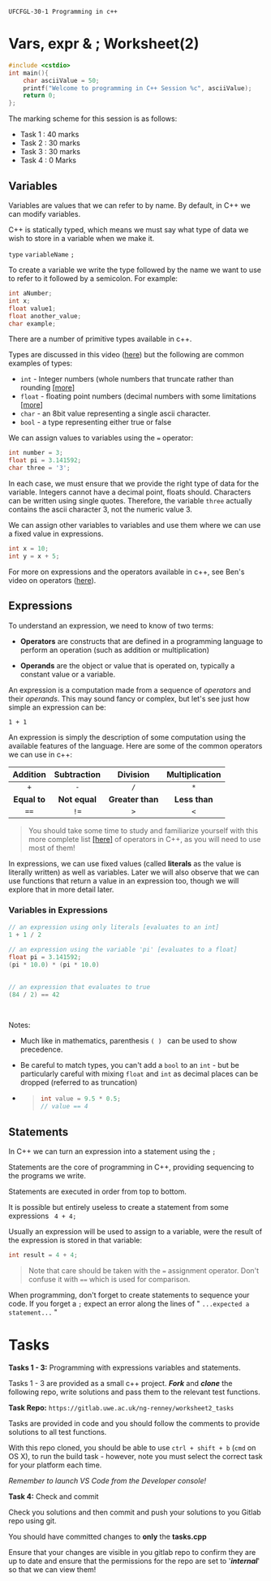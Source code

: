 ```UFCFGL-30-1 Programming in c++```
# Vars, expr & ; Worksheet(2)

```c++
#include <cstdio>
int main(){
    char asciiValue = 50;
    printf("Welcome to programming in C++ Session %c", asciiValue);
    return 0;
};
```

The marking scheme for this session is as follows:

- Task 1 : 40 marks
- Task 2 : 30 marks
- Task 3 : 30 marks
- Task 4 : 0 Marks



## Variables

Variables are values that we can refer to by name. By default, in C++ we can modify variables. 

C++ is statically typed, which means we must say what type of data we wish to store in a variable when we make it.

```type``` ```variableName``` ```;```

To create a variable we write the type followed by the name we want to use to refer to it followed by a semicolon. For example:

```c++
int aNumber;
int x;
float value1;
float another_value;
char example;
```

 There are a number of primitive types available in c++.

Types are discussed in this video ([here](https://uwe.cloud.panopto.eu/Panopto/Pages/Viewer.aspx?id=9c7ab01d-4e38-435e-9e59-ac5201055a03&instance=Blackboard)) but the following are common examples of types:

- ```int``` - Integer numbers (whole numbers that truncate rather than rounding [[more]](https://techterms.com/definition/integer#:~:text=An%20integer%20is%20a%20whole,data%20type%20in%20computer%20programming.) 
- ```float``` - floating point numbers (decimal numbers with some limitations [[more](https://techterms.com/definition/floatingpoint#:~:text=As%20the%20name%20implies%2C%20floating,decimal%20places%20are%20called%20integers.)]
- ```char``` - an 8bit value representing a single ascii character.
- ```bool``` - a type representing either true or false



We can assign values to variables using the ```=``` operator:

```c++
int number = 3;
float pi = 3.141592;
char three = '3';
```

In each case, we must ensure that we provide the right type of data for the variable. Integers cannot have a decimal point, floats should. Characters can be written using single quotes. Therefore, the variable ```three``` actually contains the ascii character 3, not the numeric value 3.



We can assign other variables to variables and use them where we can use a fixed value in expressions.

```c++
int x = 10;
int y = x + 5;
```

 For more on expressions and the operators available in c++, see Ben's video on operators ([here](https://uwe.cloud.panopto.eu/Panopto/Pages/Viewer.aspx?id=2afae8bd-a465-4f33-bd29-ac52010559dc&instance=Blackboard)).



## Expressions

To understand an expression, we need to know of two terms:

- **Operators** are constructs that are defined in a programming language to perform an operation (such as addition or multiplication)

- **Operands** are the object or value that is operated on, typically a constant value or a variable.

  

An expression is a computation made from a sequence of *operators* and their *operands*. This may sound fancy or complex, but let's see just how simple an expression can be:

```
1 + 1
```



An expression is simply the description of some computation using the available features of the language. Here are some of the common operators we can use in c++:



|   Addition   |  Subtraction  |     Division     | Multiplication |
| :----------: | :-----------: | :--------------: | :------------: |
|   ```+```    |    ```-```    |     ```/```      |    ```*```     |
| **Equal to** | **Not equal** | **Greater than** | **Less than**  |
|   ```==```   |   ```!=```    |     ```>```      |    ```<```     |

> You should take some time to study and familiarize yourself with this more complete list [[here]](https://en.cppreference.com/w/cpp/language/expressions) of operators in C++, as you will need to use most of them!



In expressions, we can use fixed values (called **literals** as the value is literally written) as well as variables. Later we will also observe that we can use functions that return a value in an expression too, though we will explore that in more detail later.



### Variables in Expressions

```c++
// an expression using only literals [evaluates to an int]
1 + 1 / 2
  
// an expression using the variable 'pi' [evaluates to a float]
float pi = 3.141592;
(pi * 10.0) * (pi * 10.0)
  

// an expression that evaluates to true
(84 / 2) == 42
  
 
```



Notes:

- Much like in mathematics, parenthesis ```( ) ``` can be used to show precedence.

- Be careful to match types, you can't add a ```bool``` to an ```int``` - but be particularly careful with mixing ```float``` and ```int``` as decimal places can be dropped (referred to as truncation)

- > ```c++
  > int value = 9.5 * 0.5;
  > // value == 4 
  > ```



## Statements

In C++ we can turn an expression into a statement using the ```;```

Statements are the core of programming in C++, providing sequencing to the programs we write.

Statements are executed in order from top to bottom.



It is possible but entirely useless to create a statement from some expressions ``` 4 + 4;```

Usually an expression will be used to assign to a variable, were the result of the expression is stored in that variable:

```c++
int result = 4 + 4;
```

> Note that care should be taken with the ```=``` assignment operator. Don't confuse it with ```==``` which is used for comparison. 



When programming, don't forget to create statements to sequence your code. If you forget a ```;``` expect an error along the lines of " ```...expected a statement...``` "

# Tasks

**Tasks 1 - 3:** Programming with expressions variables and statements.



Tasks 1 - 3 are provided as a small c++ project. ***Fork*** and ***clone*** the following repo, write solutions and pass them to the relevant test functions.

**Task Repo:** ```https://gitlab.uwe.ac.uk/ng-renney/worksheet2_tasks```



Tasks are provided in code and you should follow the comments to provide solutions to all test functions.

With this repo cloned, you should be able to use ```ctrl + shift + b``` (```cmd``` on OS X), to run the build task - however, note you must select the correct task for your platform each time. 

*Remember to launch VS Code from the Developer console!*



**Task 4:** Check and commit

Check you solutions and then commit and push your solutions to you Gitlab repo using git.

You should have committed changes to **only** the **tasks.cpp**



Ensure that your changes are visible in you gitlab repo to confirm they are up to date and ensure that the permissions for the repo are set to '***internal***' so that we can view them!

